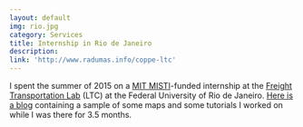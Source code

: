```yaml
---
layout: default
img: rio.jpg
category: Services
title: Internship in Rio de Janeiro
description: 
link: 'http://www.radumas.info/coppe-ltc'
---
```

I spent the summer of 2015 on a [MIT MISTI](http://misti.mit.edu/student-programs/location/brazil)-funded internship at the [Freight Transportation Lab](http://www.ltc.coppe.ufrj.br/) (LTC) at the Federal University of Rio de Janeiro. [Here is a blog](http://www.radumas.info/coppe-ltc) containing a sample of some maps and some tutorials I worked on while I was there for 3.5 months.